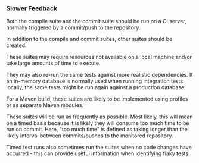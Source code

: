 ### Slower Feedback

Both the compile suite and the commit suite should be run on a CI server, normally triggered by a commit/push to the repository.

In addition to the compile and commit suites, other suites should be created.

These suites may require resources not available on a local machine and/or take large amounts of time to execute.

They may also re-run the same tests against more realistic dependencies. If an in-memory database is normally used when running integration tests locally, the same tests might be run again against a production database.

For a Maven build, these suites are likely to be implemented using profiles or as separate Maven modules.

These suites will be run as frequently as possible. Most likely, this will mean on a timed basis because it is likely they will consume too much time to be run on commit. Here, "too much time" is defined as taking longer than the likely interval between commits/pushes to the monitored repository.

Timed test runs also sometimes run the suites when no code changes have occurred - this can provide useful information when identifying flaky tests.
